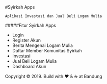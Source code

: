 #Syirkah Apps

```
Aplikasi Investasi dan Jual Beli Logam Mulia  
```

#####Fitur Syirkah Apps

* Login
* Register Akun
* Berita Mengenai Logam Mulia
* Daftar Member Komunitas Syirkah
* Investasi
* Jual Beli Logam Mulia
* Dashboard Akun

Copyright © 2019. Build with ❤️ & ☕️ at Bandung
